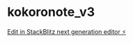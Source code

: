 # kokoronote_v3

[Edit in StackBlitz next generation editor ⚡️](https://stackblitz.com/~/github.com/micEngineer/kokoronote_v3)